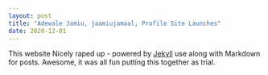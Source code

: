 ```yaml
---
layout: post
title: "Adewale Jamiu, jaamiujamaal, Profile Site Launches"
date: 2020-12-01
---
```


This website Nicely raped up - powered by [Jekyll](http://jekyllrb.com) use along with Markdown for posts. 
Awesome, it was all fun putting this together as trial.
